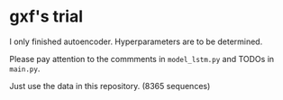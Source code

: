 # gxf's trial

I only finished autoencoder. Hyperparameters are to be determined.

Please pay attention to the commments in `model_lstm.py` and TODOs in `main.py`.

Just use the data in this repository. (8365 sequences)

